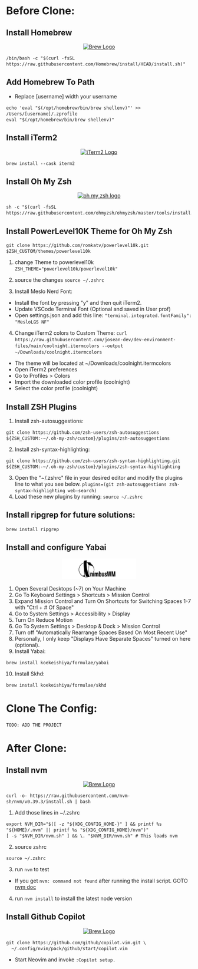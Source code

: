 # Before Clone:

## Install Homebrew

<p align="center">
  <a href="http://brew.sh/" target="blank"><img src="https://brew.sh/assets/img/homebrew.svg" width="200" alt="Brew Logo" /></a>
</p>

```
/bin/bash -c "$(curl -fsSL https://raw.githubusercontent.com/Homebrew/install/HEAD/install.sh)"
```

## Add Homebrew To Path

- Replace [username] width your username

```
echo 'eval "$(/opt/homebrew/bin/brew shellenv)"' >> /Users/[username]/.zprofile
eval "$(/opt/homebrew/bin/brew shellenv)"
```

## Install iTerm2

<p align="center">
  <a href="https://iterm2.com/index.html" target="blank"><img src="https://icons.veryicon.com/png/Application/Enkel/iTerm.png" width="200" alt="iTerm2 Logo" /></a>
</p>

```
brew install --cask iterm2
```

## Install Oh My Zsh

<p align="center">
  <a href="https://ohmyz.sh" target="blank"><img src="https://ohmyz.sh/img/OMZLogo_BnW.png" width="200" alt="oh my zsh logo" /></a>
</p>

```
sh -c "$(curl -fsSL https://raw.githubusercontent.com/ohmyzsh/ohmyzsh/master/tools/install.sh)"
```

## Install PowerLevel10K Theme for Oh My Zsh

```
git clone https://github.com/romkatv/powerlevel10k.git $ZSH_CUSTOM/themes/powerlevel10k
```

1. change Theme to powerlevel10k
   `ZSH_THEME="powerlevel10k/powerlevel10k"`

2. source the changes
   `source ~/.zshrc`

3. Install Meslo Nerd Font:

- Install the font by pressing "y" and then quit iTerm2.
- Update VSCode Terminal Font (Optional and saved in User prof)
- Open settings.json and add this line:
  `"terminal.integrated.fontFamily": "MesloLGS NF"`

4. Change iTerm2 colors to Custom Theme:
   `curl https://raw.githubusercontent.com/josean-dev/dev-environment-files/main/coolnight.itermcolors --output ~/Downloads/coolnight.itermcolors`

- The theme will be located at ~/Downloads/coolnight.itermcolors
- Open iTerm2 preferences
- Go to Profiles > Colors
- Import the downloaded color profile (coolnight)
- Select the color profile (coolnight)

## Install ZSH Plugins

1. Install zsh-autosuggestions:

```
git clone https://github.com/zsh-users/zsh-autosuggestions ${ZSH_CUSTOM:-~/.oh-my-zsh/custom}/plugins/zsh-autosuggestions
```

2. Install zsh-syntax-highlighting:

```
git clone https://github.com/zsh-users/zsh-syntax-highlighting.git ${ZSH_CUSTOM:-~/.oh-my-zsh/custom}/plugins/zsh-syntax-highlighting
```

3. Open the "~/.zshrc" file in your desired editor and modify the plugins line to what you see below.
   `plugins=(git zsh-autosuggestions zsh-syntax-highlighting web-search)`
4. Load these new plugins by running:
   `source ~/.zshrc`

## Install ripgrep for future solutions:

```
brew install ripgrep
```

## Install and configure Yabai

<p align="center">
  <a href="https://github.com/koekeishiya/yabai" target="blank"><img src="https://raw.githubusercontent.com/koekeishiya/yabai/master/assets/banner/banner.svg" width="200" alt="yabai logo" /></a>
</p>

1. Open Several Desktops (~7) on Your Machine
2. Go To Keyboard Settings > Shortcuts > Mission Control
3. Expand Mission Control and Turn On Shortcuts for Switching Spaces 1-7 with "Ctrl + # Of Space"
4. Go to System Settings > Accessibility > Display
5. Turn On Reduce Motion
6. Go To System Settings > Desktop & Dock > Mission Control
7. Turn off "Automatically Rearrange Spaces Based On Most Recent Use"
8. Personally, I only keep "Displays Have Separate Spaces" turned on here (optional).
9. Install Yabai:

```
brew install koekeishiya/formulae/yabai
```

10. Install Skhd:

```
brew install koekeishiya/formulae/skhd
```

# Clone The Config:

```
TODO: ADD THE PROJECT
```

# After Clone:

## Install nvm

<p align="center">
  <a href="https://github.com/nvm-sh/nvm#installing-and-updating" target="blank"><img src="https://raw.githubusercontent.com/nvm-sh/logos/HEAD/nvm-logo-color.svg" width="200" alt="Brew Logo" /></a>
</p>

```
curl -o- https://raw.githubusercontent.com/nvm-sh/nvm/v0.39.3/install.sh | bash
```

1. Add those lines in ~/.zshrc

```
export NVM_DIR="$([ -z "${XDG_CONFIG_HOME-}" ] && printf %s "${HOME}/.nvm" || printf %s "${XDG_CONFIG_HOME}/nvm")"
[ -s "$NVM_DIR/nvm.sh" ] && \. "$NVM_DIR/nvm.sh" # This loads nvm
```

2. source zshrc

```
source ~/.zshrc
```

3. run `nvm` to test

- If you get `nvm: command not found` after running the install script. GOTO [nvm doc](https://github.com/nvm-sh/nvm#installing-and-updating)

4. run `nvm install` to install the latest node version

## Install Github Copilot

<p align="center">
  <a href="https://github.com/github/copilot.vim" target="blank"><img src="https://github.gallerycdn.vsassets.io/extensions/github/copilotvs/1.77.2.0/1679434306107/Microsoft.VisualStudio.Services.Icons.Default" width="200" alt="Brew Logo" /></a>
</p>

```
git clone https://github.com/github/copilot.vim.git \
  ~/.config/nvim/pack/github/start/copilot.vim
```

- Start Neovim and invoke `:Copilot setup.`
